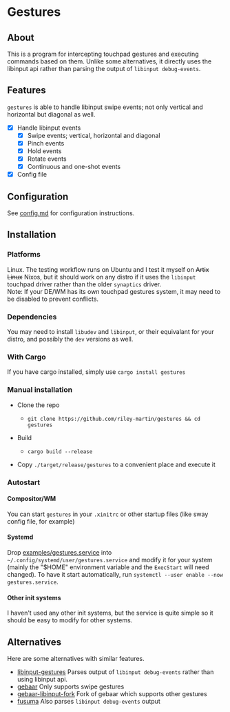 # Gestures
## About
This is a program for intercepting touchpad gestures and executing commands based on them.
Unlike some alternatives, it directly uses the libinput api rather than parsing the output
of `libinput debug-events`.

## Features
`gestures` is able to handle libinput swipe events; not only vertical and horizontal but diagonal
as well.
- [x] Handle libinput events
  - [x] Swipe events; vertical, horizontal and diagonal
  - [x] Pinch events
  - [x] Hold events
  - [x] Rotate events
  - [x] Continuous and one-shot events
- [x] Config file

## Configuration
See [config.md](./config.md) for configuration instructions.

## Installation
### Platforms
Linux. The testing workflow runs on Ubuntu and I test it myself on ~~Artix Linux~~ Nixos, but it should work on any distro if it uses the
`libinput` touchpad driver rather than the older `synaptics` driver.  
Note: If your DE/WM has its own touchpad gestures system, it may need to be disabled to
prevent conflicts.
### Dependencies
You may need to install `libudev` and `libinput`, or their equivalant for your distro, and possibly the `dev` versions as well.
### With Cargo
If you have cargo installed, simply use `cargo install gestures`
### Manual installation
- Clone the repo
  - `git clone https://github.com/riley-martin/gestures && cd gestures`

- Build
  - `cargo build --release`

- Copy `./target/release/gestures` to a convenient place and execute it
### Autostart
#### Compositor/WM
You can start `gestures` in your `.xinitrc` or other startup files (like sway config file, for example)
#### Systemd
Drop [examples/gestures.service](./examples/gestures.service) into `~/.config/systemd/user/gestures.service`
and modify it for your system (mainly the "$HOME" environment variable and the `ExecStart` will need changed).
To have it start automatically, run `systemctl --user enable --now gestures.service`.
#### Other init systems
I haven't used any other init systems, but the service is quite simple so it should be easy to modify
for other systems.

## Alternatives
Here are some alternatives with similar features.

- [libinput-gestures](https://github.com/bulletmark/libinput-gestures)
Parses output of `libinput debug-events` rather than using libinput api.
- [gebaar](https://github.com/Coffee2CodeNL/gebaar-libinput)
Only supports swipe gestures
- [gebaar-libinput-fork](https://github.com/osleg/gebaar-libinput-fork)
Fork of gebaar which supports other gestures
- [fusuma](https://github.com/iberianpig/fusuma)
Also parses `libinput debug-events` output


